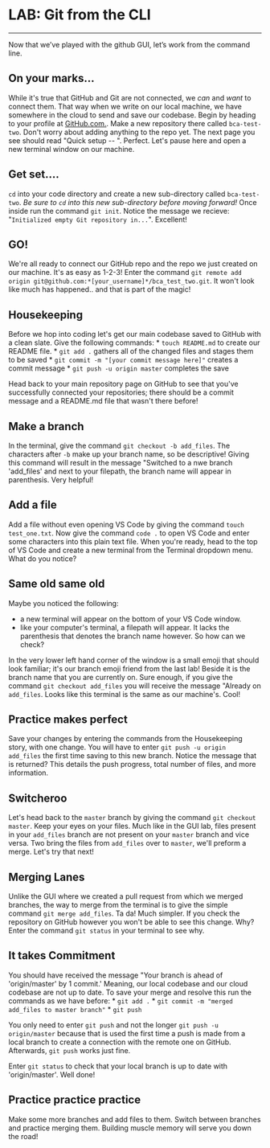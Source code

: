 # LAB: Git from the CLI
---

Now that we’ve played with the github GUI, let’s work from the command line.

## On your marks...

While it's true that GitHub and Git are not connected, we *can* and *want* to connect them. That way when we write on our local machine, we have somewhere in the cloud to send and save our codebase. Begin by heading to your profile at [GitHub.com.](https://github.com/). Make a new repository there called `bca-test-two`. Don't worry about adding anything to the repo yet. The next page you see should read "Quick setup -- ". Perfect. Let's pause here and open a new terminal window on our machine.

## Get set....

`cd` into your code directory and create a new sub-directory called `bca-test-two`. *Be sure to `cd` into this new sub-directory before moving forward!* Once inside run the command `git init`. Notice the message we recieve: "`Initialized empty Git repository in...`". Excellent!

## GO!

We're all ready to connect our GitHub repo and the repo we just created on our machine. It's as easy as 1-2-3! Enter the command `git remote add origin git@github.com:*[your_username]*/bca_test_two.git`. It won't look like much has happened.. and that is part of the magic!

## Housekeeping

Before we hop into coding let's get our main codebase saved to GitHub with a clean slate. Give the following commands:
    * `touch README.md` to create our README file. 
    * `git add .` gathers all of the changed files and stages them to be saved
    * `git commit -m "[your commit message here]"` creates a commit message
    * `git push -u origin master` completes the save

Head back to your main repository page on GitHub to see that you've successfully connected your repositories; there should be a commit message and a README.md file that wasn't there before!

## Make a branch

In the terminal, give the command `git checkout -b add_files`. The characters after `-b` make up your branch name, so be descriptive! Giving this command will result in the message "Switched to a nwe branch 'add_files' and next to your filepath, the branch name will appear in parenthesis. Very helpful!

## Add a file

Add a file without even opening VS Code by giving the command `touch test_one.txt`. Now give the command `code .` to open VS Code and enter some characters into this plain text file. When you're ready, head to the top of VS Code and create a new terminal from the Terminal dropdown menu. What do you notice?

## Same old same old

Maybe you noticed the following:

 - a new terminal will appear on the bottom of your VS Code window. 
 - like your computer's terminal, a filepath will appear. It lacks the parenthesis that denotes the branch name however. So how can we check?

In the very lower left hand corner of the window is a small emoji that should look familiar; it's our branch emoji friend from the last lab! Beside it is the branch name that you are currently on. Sure enough, if you give the command `git checkout add_files` you will receive the message "Already on `add_files`. Looks like this terminal is the same as our machine's. Cool!

## Practice makes perfect

Save your changes by entering the commands from the Housekeeping story, with one change. You will have to enter `git push -u origin add_files` the first time saving to this new branch. Notice the message that is returned? This details the push progress, total number of files, and more information.

## Switcheroo

Let's head back to the `master` branch by giving the command `git checkout master`. Keep your eyes on your files. Much like in the GUI lab, files present in your `add_files` branch are not present on your `master` branch and vice versa. Two bring the files from `add_files` over to `master`, we'll preform a merge. Let's try that next!

## Merging Lanes

Unlike the GUI where we created a pull request from which we merged branches, the way to merge from the terminal is to give the simple command `git merge add_files`. Ta da! Much simpler. If you check the repository on GitHub however you won't be able to see this change. Why? Enter the command `git status` in your terminal to see why.

## It takes Commitment

You should have received the message "Your branch is ahead of 'origin/master' by 1 commit.' Meaning, our local codebase and our cloud codebase are not up to date. To save your merge and resolve this run the commands as we have before:
    * `git add .`
    * `git commit -m "merged add_files to master branch"`
    * `git push`
    
You only need to enter `git push` and not the longer `git push -u origin/master` because that is used the first time a push is made from a local branch to create a connection with the remote one on GitHub. Afterwards, `git push` works just fine.

Enter `git status` to check that your local branch is up to date with 'origin/master'. Well done!

## Practice practice practice

Make some more branches and add files to them. Switch between branches and practice merging them. Building muscle memory will serve you down the road!